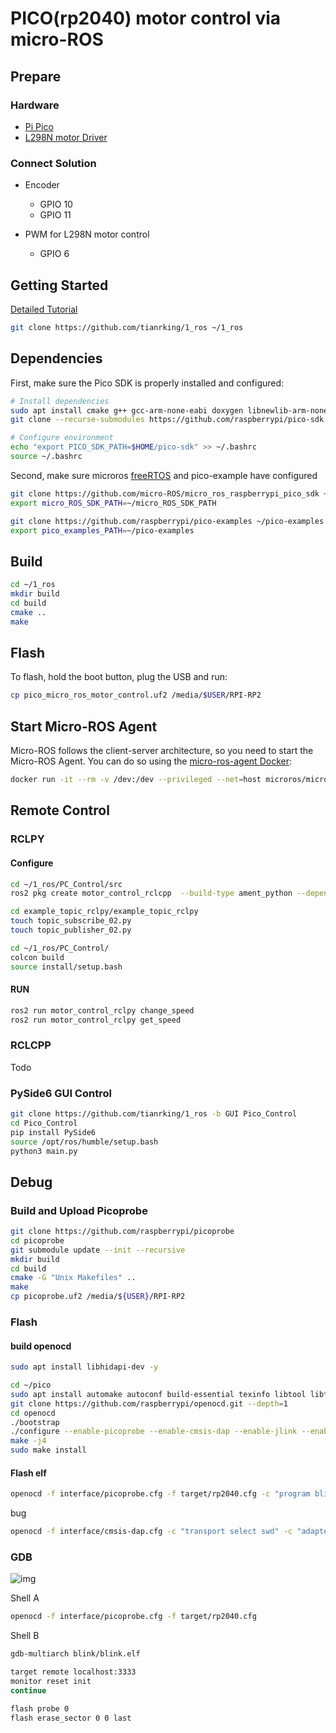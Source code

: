 # PICO(rp2040) motor control via micro-ROS

## Prepare

### Hardware

- [Pi Pico](https://www.raspberrypi.com/products/raspberry-pi-pico/)
- [L298N motor Driver](https://lastminuteengineers.com/l298n-dc-stepper-driver-arduino-tutorial/)

### Connect Solution

- Encoder

    - GPIO 10
    - GPIO 11

- PWM for L298N motor control
    
    - GPIO 6

## Getting Started

[Detailed Tutorial](https://me.w0x7ce.eu/rp2040/micro-ROS-on-RP2040)

```bash
git clone https://github.com/tianrking/1_ros ~/1_ros
```

## Dependencies

First, make sure the Pico SDK is properly installed and configured:

```bash
# Install dependencies
sudo apt install cmake g++ gcc-arm-none-eabi doxygen libnewlib-arm-none-eabi git python3
git clone --recurse-submodules https://github.com/raspberrypi/pico-sdk.git $HOME/pico-sdk

# Configure environment
echo "export PICO_SDK_PATH=$HOME/pico-sdk" >> ~/.bashrc
source ~/.bashrc

```

Second, make sure microros [freeRTOS](https://github.com/tianrking/RP2040_FreeRTOS) and pico-example have configured 

```bash
git clone https://github.com/micro-ROS/micro_ros_raspberrypi_pico_sdk ~/micro_ROS_SDK_PATH
export micro_ROS_SDK_PATH=~/micro_ROS_SDK_PATH

git clone https://github.com/raspberrypi/pico-examples ~/pico-examples
export pico_examples_PATH=~/pico-examples
```

## Build

```bash
cd ~/1_ros
mkdir build
cd build
cmake ..
make
```

## Flash 

To flash, hold the boot button, plug the USB and run:

```bash
cp pico_micro_ros_motor_control.uf2 /media/$USER/RPI-RP2
```

## Start Micro-ROS Agent

Micro-ROS follows the client-server architecture, so you need to start the Micro-ROS Agent.
You can do so using the [micro-ros-agent Docker](https://hub.docker.com/r/microros/micro-ros-agent):
```bash
docker run -it --rm -v /dev:/dev --privileged --net=host microros/micro-ros-agent:humble serial --dev /dev/ttyACM0 -b 115200
```

## Remote Control

### RCLPY

#### Configure

```bash
cd ~/1_ros/PC_Control/src
ros2 pkg create motor_control_rclcpp  --build-type ament_python --dependencies rclpy
```

```bash
cd example_topic_rclpy/example_topic_rclpy
touch topic_subscribe_02.py
touch topic_publisher_02.py
```

```bash
cd ~/1_ros/PC_Control/
colcon build
source install/setup.bash
```

#### RUN

```bash
ros2 run motor_control_rclpy change_speed
ros2 run motor_control_rclpy get_speed
```

### RCLCPP

Todo


### PySide6 GUI Control

```bash
git clone https://github.com/tianrking/1_ros -b GUI Pico_Control
cd Pico_Control
pip install PySide6
source /opt/ros/humble/setup.bash
python3 main.py
```

## Debug

### Build and Upload Picoprobe

```bash
git clone https://github.com/raspberrypi/picoprobe
cd picoprobe
git submodule update --init --recursive
mkdir build
cd build
cmake -G "Unix Makefiles" ..
make
cp picoprobe.uf2 /media/${USER}/RPI-RP2
```

### Flash 

#### build openocd

```bash
sudo apt install libhidapi-dev -y
```

```bash
cd ~/pico
sudo apt install automake autoconf build-essential texinfo libtool libftdi-dev libusb-1.0-0-dev
git clone https://github.com/raspberrypi/openocd.git --depth=1 
cd openocd
./bootstrap
./configure --enable-picoprobe --enable-cmsis-dap --enable-jlink --enable-stlink --enable-ti-icdi
make -j4
sudo make install
```

#### Flash elf

```bash
openocd -f interface/picoprobe.cfg -f target/rp2040.cfg -c "program blink/blink.elf  verify reset exit"
```

bug

```bash
openocd -f interface/cmsis-dap.cfg -c "transport select swd" -c "adapter_khz 500" -f target/rp2040.cfg -c "program blink/blink.elf  verify reset exit"
```

### GDB

![img](./pico-debug-1.png)

Shell A

```bash
openocd -f interface/picoprobe.cfg -f target/rp2040.cfg
```

Shell B

```bash
gdb-multiarch blink/blink.elf
```

```bash
target remote localhost:3333
monitor reset init
continue

flash probe 0
flash erase_sector 0 0 last
```
